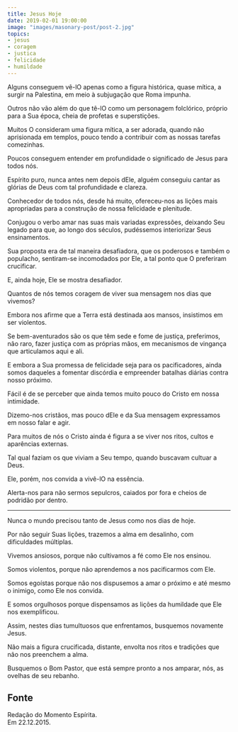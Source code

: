 ```yaml
---
title: Jesus Hoje
date: 2019-02-01 19:00:00
image: "images/masonary-post/post-2.jpg"
topics: 
- jesus
- coragem
- justica
- felicidade
- humildade
---
```


Alguns conseguem vê-lO apenas como a figura histórica, quase mítica, a surgir na
Palestina, em meio à subjugação que Roma impunha.

Outros não vão além do que tê-lO como um personagem folclórico, próprio para a
Sua época, cheia de profetas e superstições.

Muitos O consideram uma figura mítica, a ser adorada, quando não aprisionada em
templos, pouco tendo a contribuir com as nossas tarefas comezinhas.

Poucos conseguem entender em profundidade o significado de Jesus para todos nós.

Espírito puro, nunca antes nem depois dEle, alguém conseguiu cantar as glórias
de Deus com tal profundidade e clareza.

Conhecedor de todos nós, desde há muito, ofereceu-nos as lições mais apropriadas
para a construção de nossa felicidade e plenitude.

Conjugou o verbo amar nas suas mais variadas expressões, deixando Seu legado
para que, ao longo dos séculos, pudéssemos interiorizar Seus ensinamentos.

Sua proposta era de tal maneira desafiadora, que os poderosos e também o
populacho, sentiram-se incomodados por Ele, a tal ponto que O preferiram
crucificar.

E, ainda hoje, Ele se mostra desafiador.

Quantos de nós temos coragem de viver sua mensagem nos dias que vivemos?

Embora nos afirme que a Terra está destinada aos mansos, insistimos em ser
violentos.

Se bem-aventurados são os que têm sede e fome de justiça, preferimos, não raro,
fazer justiça com as próprias mãos, em mecanismos de vingança que articulamos
aqui e ali.

E embora a Sua promessa de felicidade seja para os pacificadores, ainda somos
daqueles a fomentar discórdia e empreender batalhas diárias contra nosso
próximo.

Fácil é de se perceber que ainda temos muito pouco do Cristo em nossa
intimidade.

Dizemo-nos cristãos, mas pouco dEle e da Sua mensagem expressamos em nosso falar
e agir.

Para muitos de nós o Cristo ainda é figura a se viver nos ritos, cultos e
aparências externas.

Tal qual faziam os que viviam a Seu tempo, quando buscavam cultuar a Deus.

Ele, porém, nos convida a vivê-lO na essência.

Alerta-nos para não sermos sepulcros, caiados por fora e cheios de podridão por
dentro.

*   *   *

Nunca o mundo precisou tanto de Jesus como nos dias de hoje.

Por não seguir Suas lições, trazemos a alma em desalinho, com dificuldades
múltiplas.

Vivemos ansiosos, porque não cultivamos a fé como Ele nos ensinou.

Somos violentos, porque não aprendemos a nos pacificarmos com Ele.

Somos egoístas porque não nos dispusemos a amar o próximo e até mesmo o inimigo,
como Ele nos convida.

E somos orgulhosos porque dispensamos as lições da humildade que Ele nos
exemplificou.

Assim, nestes dias tumultuosos que enfrentamos, busquemos novamente Jesus.

Não mais a figura crucificada, distante, envolta nos ritos e tradições que não
nos preenchem a alma.

Busquemos o Bom Pastor, que está sempre pronto a nos amparar, nós, as ovelhas de
seu rebanho.

## Fonte
Redação do Momento Espírita.  
Em 22.12.2015.


